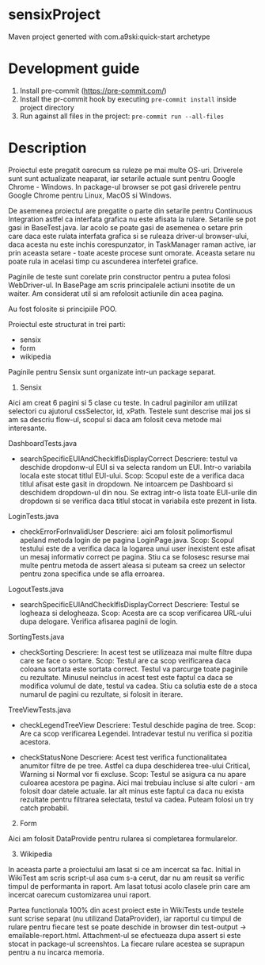 # sensixProject
Maven project generted with com.a9ski:quick-start archetype


# Development guide
1. Install pre-commit (https://pre-commit.com/)
2. Install the pr-commit hook by executing `pre-commit install` inside project directory
3. Run against all files in the project: `pre-commit run --all-files`

# Description

Proiectul este pregatit oarecum sa ruleze pe mai multe OS-uri. Driverele sunt sunt actualizate neaparat, iar setarile actuale sunt pentru Google Chrome - Windows.
In package-ul browser se pot gasi driverele pentru Google Chrome pentru Linux, MacOS si Windows.

De asemenea proiectul are pregatite o parte din setarile pentru Continuous Integration astfel ca interfata grafica nu este afisata la rulare.
Setarile se pot gasi in BaseTest.java. Iar acolo se poate gasi de asemenea o setare prin care daca este rulata interfata grafica si se ruleaza driver-ul browser-ului,
daca acesta nu este inchis corespunzator, in TaskManager raman active, iar prin aceasta setare - toate aceste procese sunt omorate. Aceasta setare nu poate rula
in acelasi timp cu ascunderea interfetei grafice.

Paginile de teste sunt corelate prin constructor pentru a putea folosi WebDriver-ul.
In BasePage am scris principalele actiuni insotite de un waiter. Am considerat util si am refolosit actiunile din acea pagina.

Au fost folosite si principiile POO.

Proiectul este structurat in trei parti:
- sensix
- form
- wikipedia

Paginile pentru Sensix sunt organizate intr-un package separat.

1. Sensix

Aici am creat 6 pagini si 5 clase cu teste. In cadrul paginilor am utilizat selectori cu ajutorul cssSelector, id, xPath.
Testele sunt descrise mai jos si am sa descriu flow-ul, scopul si daca am folosit ceva metode mai interesante.

DashboardTests.java
- searchSpecificEUIAndCheckIfIsDisplayCorrect
  Descriere: testul va deschide dropdonw-ul EUI si va selecta random un EUI. Intr-o variabila locala este stocat titlul EUI-ului.
  Scop: Scopul este de a verifica daca titlul afisat este gasit in dropdown. Ne intoarcem pe Dashboard si deschidem dropdown-ul din nou.
  Se extrag intr-o lista toate EUI-urile din dropdown si se verifica daca titlul stocat in variabila este prezent in lista.


LoginTests.java
- checkErrorForInvalidUser
  Descriere: aici am folosit polimorfismul apeland metoda login de pe pagina LoginPage.java.
  Scop: Scopul testului este de a verifica daca la logarea unui user inexistent este afisat un mesaj informativ correct pe pagina.
  Stiu ca se folosesc resurse mai multe pentru metoda de assert aleasa si puteam sa creez un selector pentru zona specifica unde se afla erroarea.



LogoutTests.java
- searchSpecificEUIAndCheckIfIsDisplayCorrect
  Descriere: Testul se logheaza si delogheaza.
  Scop: Acesta are ca scop verificarea URL-ului dupa delogare. Verifica afisarea paginii de login.



SortingTests.java
- checkSorting
  Descriere: In acest test se utilizeaza mai multe filtre dupa care se face o sortare.
  Scop: Testul are ca scop verificarea daca coloana sortata este sortata correct. Testul va parcurge toate paginile cu rezultate.
  Minusul neinclus in acest test este faptul ca daca se modifica volumul de date, testul va cadea. Stiu ca solutia este de a stoca numarul de pagini cu rezultate,
  si folosit in iterare.



TreeViewTests.java
- checkLegendTreeView
  Descriere: Testul deschide pagina de tree.
  Scop: Are ca scop verificarea Legendei. Intradevar testul nu verifica si pozitia acestora.



- checkStatusNone
  Descriere: Acest test verifica functionalitatea anumitor filtre de pe tree. Astfel ca dupa deschiderea tree-ului Critical, Warning si Normal vor fi excluse.
  Scop: Testul se asigura ca nu apare culoarea acestora pe pagina. Aici mai trebuiau incluse si alte culori - am folosit doar datele actuale. Iar alt minus
  este faptul ca daca nu exista rezultate pentru filtrarea selectata, testul va cadea. Puteam folosi un try catch probabil.




2. Form

Aici am folosit DataProvide pentru rularea si completarea formularelor.

3. Wikipedia

In aceasta parte a proiectului am lasat si ce am incercat sa fac. Initial in WikiTest am scris script-ul asa cum s-a cerut,
dar nu am reusit sa verific timpul de performanta in raport. Am lasat totusi acolo clasele prin care am incercat oarecum customizarea unui raport.

Partea functionala 100% din acest proiect este in WikiTests unde testele sunt scrise separat (nu utilizand DataProvider), iar raportul cu timpul de rulare pentru
fiecare test se poate deschide in browser din test-output -> emailable-report.html. Attachment-ul se efectueaza dupa assert si este stocat in package-ul screenshtos.
La fiecare rulare acestea se suprapun pentru a nu incarca memoria.
